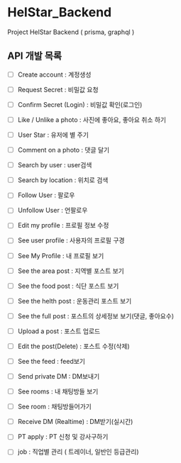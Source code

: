 # HelStar_Backend
Project HelStar Backend ( prisma, graphql )

## API 개발 목록 

- [ ] Create account : 계정생성
- [ ] Request Secret : 비밀값 요청
- [ ] Confirm Secret (Login) : 비밀값 확인(로그인)
- [ ] Like / Unlike a photo : 사진에 좋아요, 좋아요 취소 하기
- [ ] User Star : 유저에 별 주기 
- [ ] Comment on a photo : 댓글 달기 
- [ ] Search by user : user검색
- [ ] Search by location : 위치로 검색 
- [ ] Follow User : 팔로우
- [ ] Unfollow User : 언팔로우
- [ ] Edit my profile : 프로필 정보 수정 
- [ ] See user profile : 사용자의 프로필 구경 
- [ ] See My Profile : 내 프로필 보기
- [ ] See the area post : 지역별 포스트 보기 
- [ ] See the food post : 식단 포스트 보기 
- [ ] See the helth post : 운동관리 포스트 보기 
- [ ] See the full post : 포스트의 상세정보 보기(댓글, 좋아요수)
- [ ] Upload a post : 포스트 업로드
- [ ] Edit the post(Delete) : 포스트 수정(삭제) 
- [ ] See the feed : feed보기 
- [ ] Send private DM : DM보내기
- [ ] See rooms : 내 채팅방들 보기
- [ ] See room : 채팅방들어가기
- [ ] Receive DM (Realtime) : DM받기(실시간)
- [ ] PT apply : PT 신청 및 강사구하기 
- [ ] job : 직업별 관리 ( 트레이너, 일반인 등급관리)
 